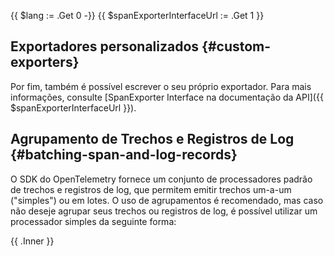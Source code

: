 {{ $lang := .Get 0 -}} {{ $spanExporterInterfaceUrl := .Get 1 }}

## Exportadores personalizados {#custom-exporters} 

Por fim, também é possível escrever o seu próprio exportador. Para mais informações, consulte [SpanExporter Interface na documentação da API]({{ $spanExporterInterfaceUrl }}).

## Agrupamento de Trechos e Registros de Log {#batching-span-and-log-records}

O SDK do OpenTelemetry fornece um conjunto de processadores padrão de trechos e registros de log, que permitem emitir trechos um-a-um ("simples") ou em lotes. O uso de agrupamentos é recomendado, mas caso não deseje agrupar seus trechos ou registros de log, é possível utilizar um processador simples da seguinte forma:

{{ .Inner }} 
